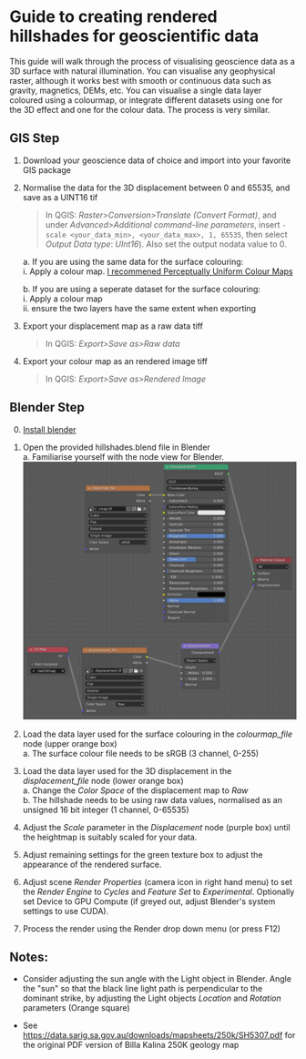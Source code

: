 # Guide to creating rendered hillshades for geoscientific data

This guide will walk through the process of visualising geoscience data as a 3D surface with natural illumination. You can visualise any geophysical raster, although it works best with smooth or continuous data such as gravity, magnetics, DEMs, etc. 
You can visualise a single data layer coloured using a colourmap, or integrate different datasets using one for the 3D effect and one for the colour data. The process is very similar.

## GIS Step
1. Download your geoscience data of choice and import into your favorite GIS package
2. Normalise the data for the 3D displacement between 0 and 65535, and save as a UINT16 tif
     > In QGIS: *Raster>Conversion>Translate (Convert Format)*, and under *Advanced>Additional command-line parameters*, insert `-scale <your_data_min>, <your_data_max>, 1, 65535`, then select *Output Data type*: *UInt16*). Also set the output nodata value to 0.
 
    a. If you are using the same data for the surface colouring:  
        i. Apply a colour map. [I recommened Perceptually Uniform Colour Maps](https://peterkovesi.com/projects/colourmaps/index.html)
        
    b. If you are using a seperate dataset for the surface colouring:  
        i. Apply a colour map  
        ii. ensure the two layers have the same extent when exporting
        
4. Export your displacement map as a raw data tiff
      > In QGIS: *Export>Save as>Raw data*
5. Export your colour map as an rendered image tiff
      > In QGIS: *Export>Save as>Rendered Image*


## Blender Step
0. [Install blender](https://www.blender.org/download/)

1. Open the provided hillshades.blend file in Blender  
    a. Familiarise yourself with the node view for Blender.  
    ![node layout of hillshades.blend](https://github.com/LSgeo/earth_blender/blob/main/Data/Repo_Resources/hillshades_nodes.png)
3. Load the data layer used for the surface colouring in the *colourmap_file* node (upper orange box)  
     a. The surface colour file needs to be sRGB (3 channel, 0-255)
4. Load the data layer used for the 3D displacement in the *displacement_file* node (lower orange box)  
     a. Change the *Color Space* of the displacement map to *Raw*  
     b. The hillshade needs to be using raw data values, normalised as an unsigned 16 bit integer (1 channel, 0-65535)
5. Adjust the *Scale* parameter in the *Displacement* node (purple box) until the heightmap is suitably scaled for your data. 
6. Adjust remaining settings for the green texture box to adjust the appearance of the rendered surface.
7. Adjust scene *Render Properties* (camera icon in right hand menu) to set the *Render Engine* to *Cycles* and *Feature Set* to *Experimental*. Optionally set Device to GPU Compute (if greyed out, adjust Blender's system settings to use CUDA).
8. Process the render using the Render drop down menu (or press F12)


## Notes:
* Consider adjusting the sun angle with the Light object in Blender. Angle the "sun" so that the black line light path is perpendicular to the dominant strike, by adjusting the Light objects *Location* and *Rotation* parameters (Orange square)

* See https://data.sarig.sa.gov.au/downloads/mapsheets/250k/SH5307.pdf for the original PDF version of Billa Kalina 250K geology map
